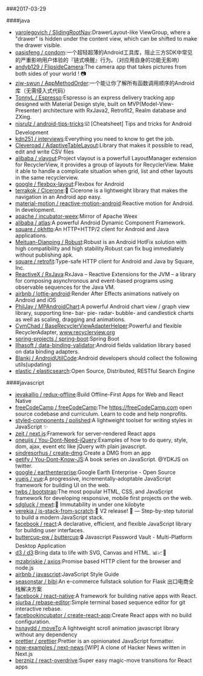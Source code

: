 ###2017-03-29 

####java
* [yarolegovich / SlidingRootNav](https://github.com/yarolegovich/SlidingRootNav):DrawerLayout-like ViewGroup, where a "drawer" is hidden under the content view, which can be shifted to make the drawer visible.
* [oasisfeng / condom](https://github.com/oasisfeng/condom):一个超轻超薄的Android工具库，阻止三方SDK中常见的严重影响用户体验的『链式唤醒』行为。（对应用自身的功能无影响）
* [andyb129 / FlipsideCamera](https://github.com/andyb129/FlipsideCamera):The camera app that takes pictures from both sides of your world ! 📷
* [zjw-swun / AppMethodOrder](https://github.com/zjw-swun/AppMethodOrder):一个能让你了解所有函数调用顺序的Android库（无需侵入式代码）
* [TonnyL / Espresso](https://github.com/TonnyL/Espresso):Espresso is an express delivery tracking app designed with Material Design style, built on MVP(Model-View-Presenter) architecture with RxJava2, Retrofit2, Realm database and ZXing.
* [nisrulz / android-tips-tricks](https://github.com/nisrulz/android-tips-tricks):☑️ [Cheatsheet] Tips and tricks for Android Development
* [kdn251 / interviews](https://github.com/kdn251/interviews):Everything you need to know to get the job.
* [Cleveroad / AdaptiveTableLayout](https://github.com/Cleveroad/AdaptiveTableLayout):Library that makes it possible to read, edit and write CSV files
* [alibaba / vlayout](https://github.com/alibaba/vlayout):Project vlayout is a powerfull LayoutManager extension for RecyclerView, it provides a group of layouts for RecyclerView. Make it able to handle a complicate situation when grid, list and other layouts in the same recyclerview.
* [google / flexbox-layout](https://github.com/google/flexbox-layout):Flexbox for Android
* [terrakok / Cicerone](https://github.com/terrakok/Cicerone):🚦 Cicerone is a lightweight library that makes the navigation in an Android app easy.
* [material-motion / reactive-motion-android](https://github.com/material-motion/reactive-motion-android):Reactive motion for Android. In development.
* [apache / incubator-weex](https://github.com/apache/incubator-weex):Mirror of Apache Weex
* [alibaba / atlas](https://github.com/alibaba/atlas):A powerful Android Dynamic Component Framework.
* [square / okhttp](https://github.com/square/okhttp):An HTTP+HTTP/2 client for Android and Java applications.
* [Meituan-Dianping / Robust](https://github.com/Meituan-Dianping/Robust):Robust is an Android HotFix solution with high compatibility and high stability.Robust can fix bug immediately without publishing apk.
* [square / retrofit](https://github.com/square/retrofit):Type-safe HTTP client for Android and Java by Square, Inc.
* [ReactiveX / RxJava](https://github.com/ReactiveX/RxJava):RxJava – Reactive Extensions for the JVM – a library for composing asynchronous and event-based programs using observable sequences for the Java VM.
* [airbnb / lottie-android](https://github.com/airbnb/lottie-android):Render After Effects animations natively on Android and iOS
* [PhilJay / MPAndroidChart](https://github.com/PhilJay/MPAndroidChart):A powerful Android chart view / graph view library, supporting line- bar- pie- radar- bubble- and candlestick charts as well as scaling, dragging and animations.
* [CymChad / BaseRecyclerViewAdapterHelper](https://github.com/CymChad/BaseRecyclerViewAdapterHelper):Powerful and flexible RecyclerAdapter, www.recyclerview.org
* [spring-projects / spring-boot](https://github.com/spring-projects/spring-boot):Spring Boot
* [Ilhasoft / data-binding-validator](https://github.com/Ilhasoft/data-binding-validator):Android fields validation library based on data binding adapters.
* [Blankj / AndroidUtilCode](https://github.com/Blankj/AndroidUtilCode):Android developers should collect the following utils(updating)
* [elastic / elasticsearch](https://github.com/elastic/elasticsearch):Open Source, Distributed, RESTful Search Engine

####javascript
* [jevakallio / redux-offline](https://github.com/jevakallio/redux-offline):Build Offline-First Apps for Web and React Native
* [freeCodeCamp / freeCodeCamp](https://github.com/freeCodeCamp/freeCodeCamp):The https://freeCodeCamp.com open source codebase and curriculum. Learn to code and help nonprofits.
* [styled-components / polished](https://github.com/styled-components/polished):A lightweight toolset for writing styles in JavaScript ✨
* [zeit / next.js](https://github.com/zeit/next.js):Framework for server-rendered React apps
* [oneuijs / You-Dont-Need-jQuery](https://github.com/oneuijs/You-Dont-Need-jQuery):Examples of how to do query, style, dom, ajax, event etc like jQuery with plain javascript.
* [sindresorhus / create-dmg](https://github.com/sindresorhus/create-dmg):Create a DMG from an app
* [getify / You-Dont-Know-JS](https://github.com/getify/You-Dont-Know-JS):A book series on JavaScript. @YDKJS on twitter.
* [google / earthenterprise](https://github.com/google/earthenterprise):Google Earth Enterprise - Open Source
* [vuejs / vue](https://github.com/vuejs/vue):A progressive, incrementally-adoptable JavaScript framework for building UI on the web.
* [twbs / bootstrap](https://github.com/twbs/bootstrap):The most popular HTML, CSS, and JavaScript framework for developing responsive, mobile first projects on the web.
* [sdgluck / mewt](https://github.com/sdgluck/mewt):🌱 Immutability in under one kilobyte
* [verekia / js-stack-from-scratch](https://github.com/verekia/js-stack-from-scratch):🎉 V2 release! 🎉 — Step-by-step tutorial to build a modern JavaScript stack.
* [facebook / react](https://github.com/facebook/react):A declarative, efficient, and flexible JavaScript library for building user interfaces.
* [buttercup-pw / buttercup](https://github.com/buttercup-pw/buttercup):🔒 Javascript Password Vault - Multi-Platform Desktop Application
* [d3 / d3](https://github.com/d3/d3):Bring data to life with SVG, Canvas and HTML. 📊📈🎉
* [mzabriskie / axios](https://github.com/mzabriskie/axios):Promise based HTTP client for the browser and node.js
* [airbnb / javascript](https://github.com/airbnb/javascript):JavaScript Style Guide
* [seasonstar / bibi](https://github.com/seasonstar/bibi):An e-commerce fullstack solution for Flask 出口电商全栈解决方案
* [facebook / react-native](https://github.com/facebook/react-native):A framework for building native apps with React.
* [sjurba / rebase-editor](https://github.com/sjurba/rebase-editor):Simple terminal based sequence editor for git interactive rebase.
* [facebookincubator / create-react-app](https://github.com/facebookincubator/create-react-app):Create React apps with no build configuration.
* [hsnaydd / moveTo](https://github.com/hsnaydd/moveTo):A lightweight scroll animation javascript library without any dependency
* [prettier / prettier](https://github.com/prettier/prettier):Prettier is an opinionated JavaScript formatter.
* [now-examples / next-news](https://github.com/now-examples/next-news):[WIP] A clone of Hacker News written in Next.js
* [berzniz / react-overdrive](https://github.com/berzniz/react-overdrive):Super easy magic-move transitions for React apps
